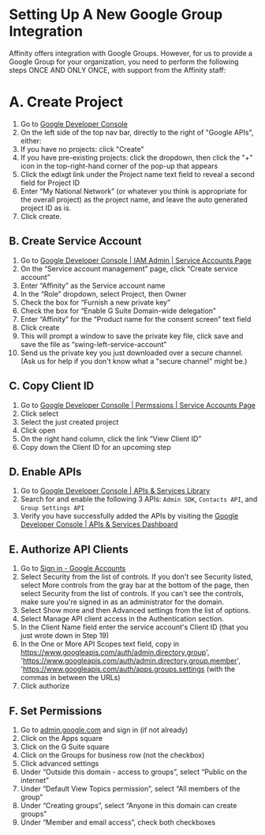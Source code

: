 # Setting Up A New Google Group Integration

Affinity offers integration with Google Groups. However, for us to provide a Google Group for your organization, you need to perform the following steps ONCE AND ONLY ONCE, with support from the Affinity staff:

# A. Create Project
1. Go to [Google Developer Console](https://console.developers.google.com)
1. On the left side of the top nav bar, directly to the right of "Google APIs", either:
1. If you have no projects: click "Create"
1. If you have pre-existing projects: click the dropdown, then click the "+" icon in the top-right-hand corner of the pop-up that appears
1. Click the edixgt link under the Project name text field to reveal a second field for Project ID
1. Enter “My National Network” (or whatever you think is appropriate for the overall project) as the project name, and leave the auto generated project ID as is.
1. Click create.

## B. Create Service Account
1. Go to [Google Developer Console | IAM Admin | Service Accounts Page](https://console.developers.google.com/projectselector/iam-admin/serviceaccounts)
1. On the “Service account management” page, click “Create service account”
1. Enter “Affinity” as the Service account name
1. In the “Role” dropdown, select Project, then Owner
1. Check the box for “Furnish a new private key”
1. Check the box for “Enable G Suite Domain-wide delegation”
1. Enter “Affinity” for the “Product name for the consent screen” text field
1. Click create
1. This will prompt a window to save the private key file, click save and save the file as “swing-left-service-account”
1. Send us the private key you just downloaded over a secure channel. (Ask us for help if you don't know what a "secure channel" might be.)

## C. Copy Client ID
1. Go to [Google Developer Consolle | Permssions | Service Accounts Page](https://console.developers.google.com/permissions/serviceaccounts)
1. Click select
1. Select the just created project
1. Click open
1. On the right hand column, click the link “View Client ID”
1. Copy down the Client ID for an upcoming step

## D. Enable APIs
1. Go to [Google Developer Console | APIs & Services Library](https://console.developers.google.com/apis/library)
1. Search for and enable the following 3 APIs: `Admin SDK`, `Contacts API`, and `Group Settings API`
1. Verify you have successfully added the APIs by visiting the [Google Developer Console | APIs & Services Dashboard](https://console.developers.google.com/apis/library)

## E. Authorize API Clients
1. Go to [Sign in - Google Accounts](http://admin.google.com/)
1. Select Security from the list of controls. If you don't see Security listed, select More controls from the gray bar at the bottom of the page, then select Security from the list of controls. If you can't see the controls, make sure you're signed in as an administrator for the domain.
1. Select Show more and then Advanced settings from the list of options.
1. Select Manage API client access in the Authentication section.
1. In the Client Name field enter the service account's Client ID (that you just wrote down in Step 19)
1. In the One or More API Scopes text field, copy in https://www.googleapis.com/auth/admin.directory.group', 'https://www.googleapis.com/auth/admin.directory.group.member', 'https://www.googleapis.com/auth/apps.groups.settings  (with the commas in between the URLs)
1. Click authorize


## F. Set Permissions
1. Go to [admin.google.com](http://admin.google.com/) and sign in (if not already)
1. Click on the Apps square
1. Click on the G Suite square
1. Click on the Groups for business row (not the checkbox)
1. Click advanced settings
1. Under “Outside this domain - access to groups”, select “Public on the internet”
1. Under “Default View Topics permission”, select “All members of the group”
1. Under “Creating groups”, select “Anyone in this domain can create groups”
1. Under “Member and email access”, check both checkboxes
